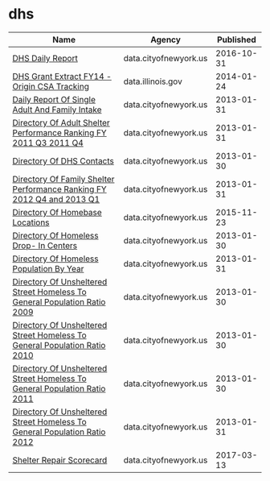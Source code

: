 # dhs

Name | Agency | Published
---- | ---- | ---------
[DHS Daily Report](../datasets/k46n-sa2m.md) | data.cityofnewyork.us | 2016-10-31
[DHS Grant Extract FY14 - Origin CSA Tracking](../datasets/vq6s-ze7w.md) | data.illinois.gov | 2014-01-24
[Daily Report Of Single Adult And Family Intake](../datasets/sci4-yqgk.md) | data.cityofnewyork.us | 2013-01-31
[Directory Of Adult Shelter Performance Ranking FY 2011 Q3 2011 Q4](../datasets/jhn3-4vdj.md) | data.cityofnewyork.us | 2013-01-31
[Directory Of DHS Contacts](../datasets/cete-9g3v.md) | data.cityofnewyork.us | 2013-01-30
[Directory Of Family Shelter Performance Ranking FY 2012 Q4 and 2013 Q1](../datasets/y7z5-rhh5.md) | data.cityofnewyork.us | 2013-01-31
[Directory Of Homebase Locations](../datasets/ntcm-2w4k.md) | data.cityofnewyork.us | 2015-11-23
[Directory Of Homeless Drop- In Centers](../datasets/bmxf-3rd4.md) | data.cityofnewyork.us | 2013-01-30
[Directory Of Homeless Population By Year](../datasets/5t4n-d72c.md) | data.cityofnewyork.us | 2013-01-31
[Directory Of Unsheltered Street Homeless To General Population Ratio 2009](../datasets/x56h-7iwp.md) | data.cityofnewyork.us | 2013-01-30
[Directory Of Unsheltered Street Homeless To General Population Ratio 2010](../datasets/8kiv-2ukd.md) | data.cityofnewyork.us | 2013-01-30
[Directory Of Unsheltered Street Homeless To General Population Ratio 2011](../datasets/ivbu-e2q7.md) | data.cityofnewyork.us | 2013-01-30
[Directory Of Unsheltered Street Homeless To General Population Ratio 2012](../datasets/483x-fy9e.md) | data.cityofnewyork.us | 2013-01-31
[Shelter Repair Scorecard](../datasets/dvaj-b7yx.md) | data.cityofnewyork.us | 2017-03-13

